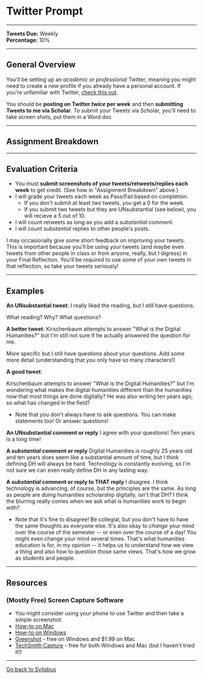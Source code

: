 # Twitter Prompt

_____

**Tweets Due:** Weekly <br />
**Percentage:** 10% <br />

_____

## General Overview

You'll be setting up an *academic* or *professional* Twitter, meaning you might need to create a new profile if you already have a personal account. If you're unfamiliar with Twitter, [check this out](https://digitalhumanities.berkeley.edu/twitter-scholarly-networking). 

You should be **posting on Twitter *twice* per week** and then **submitting Tweets to me via Scholar**. To submit your Tweets via Scholar, you'll need to take screen shots, put them in a Word doc

_____

## Assignment Breakdown

_____

## Evaluation Criteria

* You must **submit screenshots of your tweets/retweets/replies each week** to get credit. (See how in "Assignment Breakdown" above.)
* I will grade your tweets each week as Pass/Fail based on completion. 
  * If you don't submit at least *two* tweets, you get a 0 for the week.
  * If you submit two tweets but they are UNsubstantial (see below), you will recieve a 5 out of 10.
* I will count retweets as long as you add a *substantial* comment. 
* I will count *substantial* replies to other people's posts.


I may occasionally give some short feedback on improving your tweets. This is important because you'll be using your tweets (and maybe even tweets from other people in class or from anyone, really, but I digress) in your Final Reflection. You'll be *required* to use some of your own tweets in that reflection, so take your tweets seriously!

_____


## Examples

**An UNsubstantial tweet**: I really liked the reading, but I still have questions.

What reading? Why? What questions?

**A better tweet**: Kirschenbaum attempts to answer "What is the Digital Humanities?" but I'm still not sure if he actually answered the question for me.

More specific but I still have questions about your questions. Add some more detail (understanding that you only have so many characters!) 

**A good tweet**: 

Kirschenbaum attempts to answer "What is the Digital Humanities?" but I'm wondering what makes the digital humanities different than the humanities now that most things are done digitally? He was also writing ten years ago, so what has changed in the field? 

* Note that you don't always have to ask questions. You can make statements too! Or answer questions!

**An UNsubstantial comment or reply** I agree with your questions! Ten years is a long time!

**A *substantial* comment or reply** Digital Humanities is roughly 25 years old and ten years does seem like a substantial amount of time, but I think defining DH will always be hard. Technology is constantly evolving, so I'm not sure we can even really define DH in any lasting way.

**A *substantial* comment or reply to THAT reply** I disagree. I think technology is advancing, of course, but the principles are the same. As long as people are doing humanities scholarship digitally, isn't that DH? I think the blurring really comes when we ask what is humanities work to begin with?

* Note that it's fine to disagree! Be collegial, but you don't have to have the same thoughts as everyone else. It's also okay to *change* your mind over the course of the semester -- or even over the course of a day! You might even change your mind several times. That's what humanities education is for, in my opinion -- it helps us to understand how we view a thing and also how to question those same views. That's how we grow as students and people. 

_____

## Resources

### (Mostly Free) Screen Capture Software 

* You might consider using your phone to use Twitter and then take a simple screenshot.
* [How-to on Mac](https://support.apple.com/en-us/HT201361)
* [How-to on Windows](https://www.businessinsider.com/how-to-screenshot-on-windows)
* [Greenshot](https://getgreenshot.org/downloads/) - free on Windows and $1.99 on Mac
* [TechSmith Capture](https://www.techsmith.com/jing-tool.html) - free for both Windows and Mac (but I haven't tried it!)

_____

[Go back to Syllabus](https://deanna-stover.github.io/coursesCNU/2020/idst270fall2020) 
